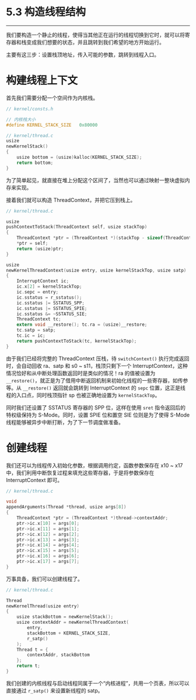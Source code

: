 # 5.3 构造线程结构

----

我们要构造一个静止的线程，使得当其他正在运行的线程切换到它时，就可以将寄存器和栈变成我们想要的状态，并且跳转到我们希望的地方开始运行。

主要有这三步：设置栈顶地址，传入可能的参数，跳转到线程入口。

# 构建线程上下文

首先我们需要分配一个空间作为内核栈。

```c
// kernel/consts.h

// 内核栈大小
#define KERNEL_STACK_SIZE   0x80000

// kernel/thread.c
usize
newKernelStack()
{
    usize bottom = (usize)kalloc(KERNEL_STACK_SIZE);
    return bottom;
}
```

为了简单起见，就直接在堆上分配这个区间了，当然也可以通过映射一整块虚拟内存来实现。

接着我们就可以构造 ThreadContext，并把它压到栈上。

```c
// kernel/thread.c

usize
pushContextToStack(ThreadContext self, usize stackTop)
{
	ThreadContext *ptr = (ThreadContext *)(stackTop - sizeof(ThreadContext));
    *ptr = self;
    return (usize)ptr;
}

usize
newKernelThreadContext(usize entry, usize kernelStackTop, usize satp)
{
    InterruptContext ic;
    ic.x[2] = kernelStackTop;
    ic.sepc = entry;
    ic.sstatus = r_sstatus();
    ic.sstatus |= SSTATUS_SPP;
    ic.sstatus |= SSTATUS_SPIE;
    ic.sstatus &= ~SSTATUS_SIE;
    ThreadContext tc;
    extern void __restore(); tc.ra = (usize)__restore;
    tc.satp = satp;
    tc.ic = ic;
    return pushContextToStack(tc, kernelStackTop);
}
```

由于我们已经将完整的 ThreadContext 压栈，待 `switchContext()` 执行完成返回时，会自动回收 ra、satp 和 s0 ~ s11，栈顶只剩下一个 InterruptContext，这种情况恰好和从中断处理函数返回时是类似的情况！ra 的值被设置为 `__restore()`，就正是为了借用中断返回机制来初始化线程的一些寄存器，如传参等。从 `__restore()` 返回就会跳转到 InterruptContext 的 `sepc` 位置，这正是线程的入口点，同时栈顶指针 sp 也被正确地设置为 `kernelStackTop`。

同时我们还设置了 SSTATUS 寄存器的 SPP 位，这样在使用 `sret` 指令返回后的特权级保持为 S-Mode。同时，设置 SPIE 位和置空 SIE 位则是为了使得 S-Mode 线程能够被异步中断打断，为了下一节调度做准备。

# 创建线程

我们还可以为线程传入初始化参数，根据调用约定，函数参数保存在 x10 ~ x17 中，我们利用中断恢复过程来填充这些寄存器，于是将参数保存在 InterruptContext 即可。

```c
// kernel/thread.c

void
appendArguments(Thread *thread, usize args[8])
{
    ThreadContext *ptr = (ThreadContext *)thread->contextAddr;
    ptr->ic.x[10] = args[0];
    ptr->ic.x[11] = args[1];
    ptr->ic.x[12] = args[2];
    ptr->ic.x[13] = args[3];
    ptr->ic.x[14] = args[4];
    ptr->ic.x[15] = args[5];
    ptr->ic.x[16] = args[6];
    ptr->ic.x[17] = args[7];
}
```

万事具备，我们可以创建线程了。

```c
// kernel/thread.c

Thread
newKernelThread(usize entry)
{
    usize stackBottom = newKernelStack();
    usize contextAddr = newKernelThreadContext(
        entry,
        stackBottom + KERNEL_STACK_SIZE,
        r_satp()
    );
    Thread t = {
        contextAddr, stackBottom
    };
    return t;
}
```

我们创建的内核线程与启动线程同属于一个“内核进程”，共用一个页表，所以可以直接通过 `r_satp()` 来设置新线程的 satp。